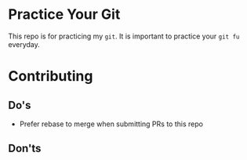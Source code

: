 # Practice Your Git

This repo is for practicing my `git`. It is important to practice your `git fu`
everyday.

# Contributing

## Do's

- Prefer rebase to merge when submitting PRs to this repo

## Don'ts
